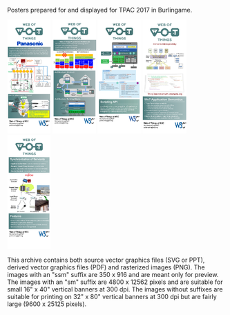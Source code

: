 Posters prepared for and displayed for TPAC 2017 in Burlingame.

<img alt="Proxies" src="Poster1_Proxy_ssm.png" width="20%"/>
<img alt="Architecture" src="Poster2_Architecture_ssm.png" width="20%"/>
<img alt="Scripting" src="Poster3_Scripting_ssm.png" width="20%"/>
<img alt="Semantics" src="Poster4_Semantics_ssm.png" width="20%"/>
<img alt="Synchronization" src="Poster5_Synchronization_ssm.png" width="20%"/>

This archive contains both source vector graphics files (SVG or PPT),
derived vector graphics files (PDF) and rasterized images (PNG).
The images with an "ssm" suffix are 350 x 916 and are meant only for
preview.
The images with an "sm" suffix are 4800 x 12562 pixels and are
suitable for small 16" x 40" vertical banners at 300 dpi.
The images without suffixes are
suitable for printing on 32" x 80" vertical banners at 300 dpi
but are fairly large (9600 x 25125 pixels).
